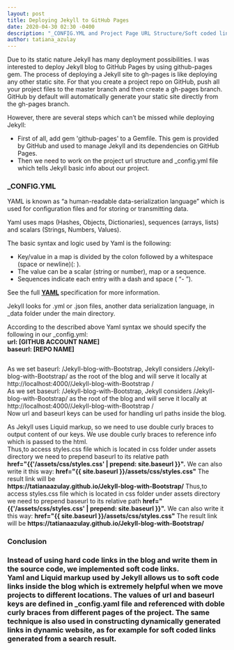 ```yaml
---
layout: post
title: Deploying Jekyll to GitHub Pages
date: 2020-04-30 02:30 -0400
description: "_CONFIG.YML and Project Page URL Structure/Soft coded links "
author: tatiana_azulay
---
```

<p>Due to its static nature Jekyll has many deployment possibilities.
I was interested to deploy Jekyll blog to GitHub Pages by using github-pages gem.
The process of deploying a Jekyll site to gh-pages is like deploying any other static site.
For that you create a project repo on GitHub, push all your project files to the master branch and then create a gh-pages branch. GitHub by default will automatically generate your static site directly from the gh-pages branch.</p>
<p>However, there are several steps which can’t be missed while deploying Jekyll:</p>
<ul>
<li>First of all, add gem 'github-pages' to a Gemfile. This gem is provided by GitHub and used to manage Jekyll and its dependencies on GitHub Pages. </li>
<Li>Then we need to work on the project url structure and _config.yml file which tells Jekyll basic info about our project.</li></ul>
<h3>_CONFIG.YML</h3>
<p>YAML is known as “a human-readable data-serialization language” which is used for configuration files and for storing or transmitting data.</p>
<p>Yaml uses maps (Hashes, Objects, Dictionaries), sequences (arrays, lists) and scalars (Strings, Numbers, Values).</p>
<p>The basic syntax and logic used by Yaml is the following:</p>
<ul><li>Key/value in a map is divided by the colon followed by a whitespace (space or newline)(: ).</li>
<li>The value can be a scalar (string or number), map or a sequence.</li>
<li> Sequences indicate each entry with a dash and space ( “- ”).</li>
</ul>
<p>See the full <strong><a href="https://yaml.org/spec/1.2/spec.html" target="_blank">YAML</a> 
</strong>specification for more information.</p>

<p>Jekyll looks for .yml or .json files,  another data serialization language, in _data folder under the main directory. </p>
<p>According to the described above Yaml syntax we should specify the following in our _config.yml:<br>
<strong>url: [GITHUB ACCOUNT NAME]<br>
baseurl: [REPO NAME]</strong></p>

<img src="{{site.baseurl}}/images/yml.png" alt="" class="img-fluid" alt="Responsive image"/>
<p>
As we set baseurl: /Jekyll-blog-with-Bootstrap, Jekyll considers /Jekyll-blog-with-Bootstrap/ as the root of the blog and will serve it locally at <br>http://localhost:4000//Jekyll-blog-with-Bootstrap / <br>
As we set baseurl: /Jekyll-blog-with-Bootstrap, Jekyll considers /Jekyll-blog-with-Bootstrap/ as the root of the blog and will serve it locally at http://localhost:4000//Jekyll-blog-with-Bootstrap / <br>
Now url and baseurl keys can be used for handling url paths inside the blog.
</p>
<p>
As Jekyll uses Liquid markup, so we need to use double curly braces to output content of our keys. We use double curly braces to reference info which is passed to the html.<br>
Thus,to access styles.css file which is located in css folder under assets directory we need to prepend baseurl to its relative path <br><strong>href="{{'/assets/css/styles.css' | prepend: site.baseurl }}".</strong> We can also write it this way: 
<strong>href="{{ site.baseurl }}/assets/css/styles.css"</strong>
The result link will be <br><strong>https://tatianaazulay.github.io/Jekyll-blog-with-Bootstrap/</strong>
Thus,to access styles.css file which is located in css folder under assets directory we need to prepend baseurl to its relative path <strong>href="{{'/assets/css/styles.css' | prepend: site.baseurl }}".</strong> We can also write it this way: 
<strong>href="{{ site.baseurl }}/assets/css/styles.css"</strong>
The result link will be <strong>https://tatianaazulay.github.io/Jekyll-blog-with-Bootstrap/</strong>
</p>
<h3>Conclusion<h3>
Instead of using hard code links in the blog and write them in the source code, we implemented soft code links.<br>
Yaml and Liquid markup used by Jekyll allows us to soft code links inside the blog which is extremely helpful when we move projects to different locations. The values of url and baseurl keys are defined in _config.yaml file and referenced with doble curly braces from different pages of the project. The same technique is also used in constructing dynamically generated links in dynamic website, as for example for soft coded links generated from a search result.
